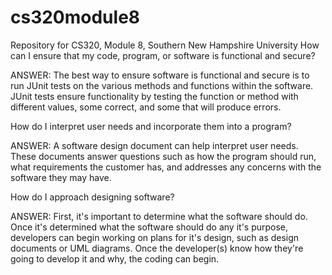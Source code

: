 # cs320module8
Repository for CS320, Module 8, Southern New Hampshire University
How can I ensure that my code, program, or software is functional and secure?

ANSWER: The best way to ensure software is functional and secure is to run JUnit tests on the various methods and functions within the software. JUnit tests ensure functionality by testing the function or method with different values, some correct, and some that will produce errors.

How do I interpret user needs and incorporate them into a program?

ANSWER: A software design document can help interpret user needs. These documents answer questions such as how the program should run, what requirements the customer has, and addresses any concerns with the software they may have.

How do I approach designing software?

ANSWER: First, it's important to determine what the software should do. Once it's determined what the software should do any it's purpose, developers can begin working on plans for it's design, such as design documents or UML diagrams. Once the developer(s) know how they're going to develop it and why, the coding can begin.
